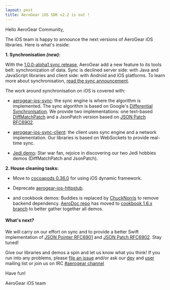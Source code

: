 ```yaml
---
layout: post
title: AeroGear iOS SDK v2.2 is out !
---
```


Hello AeroGear Community,

The iOS team is happy to announce the next versions of AeroGear iOS libraries. Here is what's inside:

**1. Synchronisation *(new)*:**

With the [1.0.0-alpha1 sync release](/sync), AeroGear add a new feature to its tools belt: synchronization of data. Sync is declined server side: with Java and JavaScript libraries and client side: with Android and iOS platforms. To learn more about synchronisation, [read the sync announcement](/news/2015/02/17/aerogear-sync/index.html).

The work around synchronisation on iOS is covered with:

- [aerogear-ios-sync](https://github.com/aerogear/aerogear-ios-sync): the sync engine is where the algorithm is implemented. The sync algorithm is based on Google's [Differential Synchronisation](http://research.google.com/pubs/pub35605.html). We provide two implementations: one text-based [DiffMatchPatch](https://github.com/aerogear/aerogear-diffmatchpatch-ios) and a JsonPatch version based on [JSON Patch RFC6902](https://tools.ietf.org/html/rfc6902). 

- [aerogear-ios-sync-client](https://github.com/aerogear/aerogear-ios-sync-client): the client uses sync engine and a network implementation. Our libraries is based on WebSockets to provide real-time sync.

- [Jedi demo](https://github.com/aerogear/aerogear-ios-cookbook/tree/master/Jedi): Star war fan, rejoice in discovering our two Jedi hobbies demos (DiffMatchPatch and JsonPatch).
      
**2. House cleaning tasks:**

- Move to [cocoapods 0.36.0](http://blog.cocoapods.org/CocoaPods-0.36/) for using iOS dynamic framework.

- Deprecate [aerogear-ios-httpstub](https://github.com/aerogear/aerogear-ios-httpstub).

- and cookbook demos: Buddies is replaced by [ChuckNorris](https://github.com/aerogear/aerogear-ios-cookbook/tree/master/ChuckNorrisJokes) to remove backend dependency. [AeroDoc repo](https://github.com/aerogear/aerogear-aerodoc-ios) has moved to [cookbook 1.6.x branch](https://github.com/aerogear/aerogear-ios-cookbook/tree/1.6.x) to better gather together all demos.

#### What's next?
We will carry on our effort on sync and to provide a better Swift implementation of [JSON Pointer RFC6901](https://tools.ietf.org/html/rfc6901) and [JSON Patch RFC6902](https://tools.ietf.org/html/rfc6902). Stay tuned!

Give our libraries and demos a spin and let us know what you think!  If you run into any problems, please [file an issue](http://issues.jboss.org/browse/AGIOS)  and/or ask our [dev](https://lists.jboss.org/mailman/listinfo/aerogear-dev) and [user](https://lists.jboss.org/mailman/listinfo/aerogear-users) mailing list or join us on IRC  [#aerogear channel](irc://irc.freenode.net/aerogear)

Have fun!

AeroGear iOS team